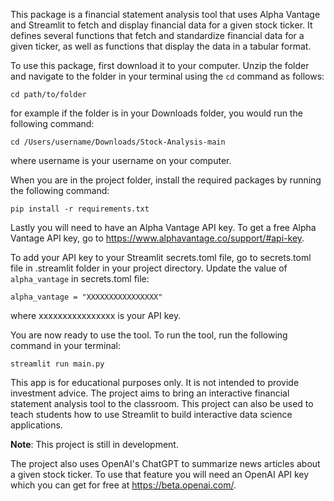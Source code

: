 This package is a financial statement analysis tool that uses  Alpha Vantage and Streamlit to fetch and display 
financial data for a given stock ticker. 
It defines several functions that fetch and standardize financial data for a given ticker, as well as functions that 
display the data in a tabular format.

To use this package, first download it to your computer.
Unzip the folder and navigate to the folder in your terminal using the `cd` command as follows:
``` 
cd path/to/folder
```
for example if the folder is in your Downloads folder, you would run the following command:

```
cd /Users/username/Downloads/Stock-Analysis-main
```
where username is your username on your computer.

When you are in the project folder, install the required packages by running the following command:

```
pip install -r requirements.txt
```

Lastly you will need to have an Alpha Vantage API key. 
To get a free Alpha Vantage API key, go to https://www.alphavantage.co/support/#api-key.

To add your API key to your Streamlit secrets.toml file, go to secrets.toml file in .streamlit folder in your project directory.
Update the value of `alpha_vantage` in secrets.toml file:
```
alpha_vantage = "XXXXXXXXXXXXXXXX"
```
where xxxxxxxxxxxxxxxx is your API key.

You are now ready to use the tool. To run the tool, run the following command in your terminal:
```
streamlit run main.py
```

This app is for educational purposes only. It is not intended to provide investment advice.
The project aims to bring an interactive financial statement analysis tool to the classroom.
This project can also be used to teach students how to use Streamlit to build interactive data science applications.

**Note**: This project is still in development.

The project also uses OpenAI's ChatGPT to summarize news articles about a given stock ticker.
To use that feature you will need an OpenAI API key which you can get for free at https://beta.openai.com/.
